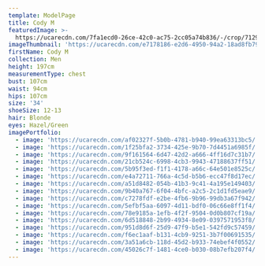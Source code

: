 ```yaml
---
template: ModelPage
title: Cody M
featuredImage: >-
  https://ucarecdn.com/7fa1ecd0-26ce-42c0-ac75-2cc05a74b836/-/crop/7129x3737/33,0/-/preview/
imageThumbnail: 'https://ucarecdn.com/e7178186-e2d6-4950-94a2-18ad8fb79d72/'
firstName: Cody M
collection: Men
height: 197cm
measurementType: chest
bust: 107cm
waist: 94cm
hips: 107cm
size: '34'
shoeSize: 12-13
hair: Blonde
eyes: Hazel/Green
imagePortfolio:
  - image: 'https://ucarecdn.com/af02327f-5b0b-4781-b940-99ea63313bc5/'
  - image: 'https://ucarecdn.com/1f25bfa2-3734-425e-9b70-7d4451a6985f/'
  - image: 'https://ucarecdn.com/9f161564-6d47-42d2-a666-4ff16d7c31b7/'
  - image: 'https://ucarecdn.com/21cb524c-6998-4cb3-9943-47188637ff51/'
  - image: 'https://ucarecdn.com/5b95f3ed-f1f1-4178-a66c-64e501e8525c/'
  - image: 'https://ucarecdn.com/e4a72711-766a-4c5d-b5b6-ecc47f8d17ec/'
  - image: 'https://ucarecdn.com/a51d8482-054b-41b3-9c41-4a195e149403/'
  - image: 'https://ucarecdn.com/9b40a767-6f04-4bfc-a2c5-2c1d1fd5eae9/'
  - image: 'https://ucarecdn.com/c7278fdf-e2be-4fb6-9b96-99db3a67f942/'
  - image: 'https://ucarecdn.com/5efbf5aa-6097-4d11-bdf0-06c66e8ff1f4/'
  - image: 'https://ucarecdn.com/78e9185a-1efb-4f2f-9504-0d0b807cf19a/'
  - image: 'https://ucarecdn.com/6d518848-2b99-4934-8e09-0397571953f8/'
  - image: 'https://ucarecdn.com/951d8d6f-25d9-47f9-b5e1-542fd9c57459/'
  - image: 'https://ucarecdn.com/f6ec1aaf-b131-4cb9-9251-3b7f00691535/'
  - image: 'https://ucarecdn.com/3a51a6cb-118d-45d2-b933-74ebef4f0552/'
  - image: 'https://ucarecdn.com/45026c7f-1481-4ce0-b030-08b7efb207f4/'
---
```


